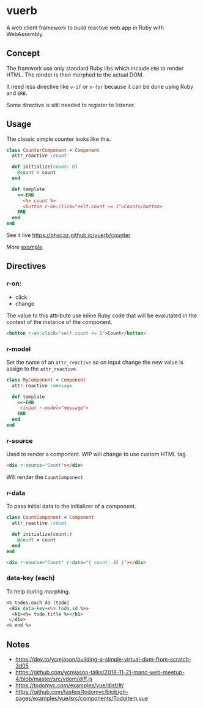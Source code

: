 # vuerb

A web client framework to build reactive web app in Ruby with WebAssembly.

## Concept

The framwork use only standard Ruby libs which include `ERB` to render HTML.
The render is then morphed to the actual DOM.

It need less directive like `v-if` or `v-for` because it can be done using Ruby and `ERB`.

Some directive is still needed to register to listener.

## Usage

The classic simple counter looks like this.

```ruby
class CounterComponent < Component
  attr_reactive :count

  def initialize(count: 0)
    @count = count
  end

  def template
    <<~ERB
      <%= count %>
      <button r-on:click="self.count += 1">Count</button>
    ERB
  end
end
```

See it live https://bhacaz.github.io/vuerb/counter

More [example](https://github.com/Bhacaz/vuerb/blob/gh-pages/README.md).

## Directives

### r-on:

- click
- change

The value to this attribute use inline Ruby code that will be evalutated in the context of the
instance of the component.

```html
<button r-on:click="self.count += 1">Count</button>
```

### r-model

Set the name of an `attr_reactive` so on input change the new value is assign to the 
`attr_reactive`.

```ruby
class MyComponent < Component
  attr_reactive :message

  def template
    <<-ERB
     <input r-model="message">
    ERB
  end
end
```


### r-source

Used to render a component. WIP will change to use custom HTML tag.

```html
<div r-source="Count"></div>
```

Will render the `CountComponent`

### r-data

To pass initial data to the initializer of a component.

```ruby
class CountComponent < Component
  attr_reactive :count

  def initialize(count:)
    @count = count
  end
end
```

```html
<div r-source="Count" r-data="{ count: 42 }"></div>
```

### data-key (each)

To help during morphing.

```html
<% todos.each do |todo|
 <div data-key=<%= todo.id %>>
  <h1><%= todo.title %></h1>
 </div>
<% end %>
```

## Notes

* https://dev.to/ycmjason/building-a-simple-virtual-dom-from-scratch-3d05
* https://github.com/ycmjason-talks/2018-11-21-manc-web-meetup-4/blob/master/src/vdom/diff.js
* https://todomvc.com/examples/vue/dist/#/
* https://github.com/tastejs/todomvc/blob/gh-pages/examples/vue/src/components/TodoItem.vue
